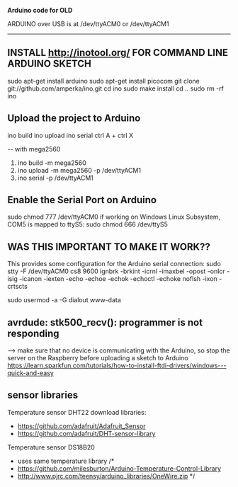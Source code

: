 **Arduino code for OLD**

ARDUINO over USB is at /dev/ttyACM0 or /dev/ttyACM1

---

## INSTALL http://inotool.org/ FOR COMMAND LINE ARDUINO SKETCH
sudo apt-get install arduino
sudo apt-get install picocom
git clone git://github.com/amperka/ino.git
cd ino
sudo make install
cd ..
sudo rm -rf ino

## Upload the project to Arduino
ino build
ino upload
ino serial
ctrl A + ctrl X

-- with mega2560
1. ino build -m mega2560
2. ino upload -m mega2560 -p /dev/ttyACM1
3. ino serial -p /dev/ttyACM1

## Enable the Serial Port on Arduino
sudo chmod 777 /dev/ttyACM0
if working on Windows Linux Subsystem, COM5 is mapped to ttyS5:
sudo chmod 666 /dev/ttyS5

## WAS THIS IMPORTANT TO MAKE IT WORK??
This provides some configuration for the Arduino serial connection:
sudo stty -F /dev/ttyACM0 cs8 9600 ignbrk -brkint -icrnl -imaxbel -opost -onlcr -isig -icanon -iexten -echo -echoe -echok -echoctl -echoke noflsh -ixon -crtscts

sudo usermod -a -G dialout www-data

## avrdude: stk500_recv(): programmer is not responding
--> make sure that no device is communicating with the Arduino, so stop the server on the Raspberry before uploading a sketch to Arduino
https://learn.sparkfun.com/tutorials/how-to-install-ftdi-drivers/windows---quick-and-easy

## sensor libraries
Temperature sensor DHT22
download libraries:
- https://github.com/adafruit/Adafruit_Sensor
- https://github.com/adafruit/DHT-sensor-library

Temperature sensor DS18B20
- uses same temperature library
/*
- https://github.com/milesburton/Arduino-Temperature-Control-Library
- http://www.pjrc.com/teensy/arduino_libraries/OneWire.zip
*/